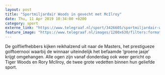 ```yaml
---
layout: post
title: "Sportmiljardair Woods in gevecht met McIlroy"
date: Thu, 11 Apr 2019 10:34:00 +0200
category: sport
externe_link: "https://www.telegraaf.nl/sport/3426605/sportmiljardair-woods-in-gevecht-met-mc-ilroy"
feature_image: "https://www.telegraaf.nl/images/1200x630/filters:format(jpeg):quality(80)/cdn-kiosk-api.telegraaf.nl/004ad8ba-5c35-11e9-a131-0255c322e81b.jpg"
---
```


<p class="intro">De golfliefhebbers kijken reikhalzend uit naar de Masters, het prestigueze golftoernooi waarbij de winnaar uiteindelijk het befaamde ’groene jasje’ krijgt omgehangen. Alle ogen zijn vanaf donderdag ook weer gericht op Tiger Woods en Rory McIlroy, de twee grote vedetten binnen hun geliefde sport.</p>
